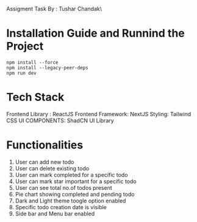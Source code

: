 Assigment Task By : Tushar Chandak\

# Installation Guide and Runnind the Project
```
npm install --force
npm install --legacy-peer-deps
npm run dev

```
# Tech Stack
Frontend Library : ReactJS
Frontend Framework: NextJS
Styling: Tailwind CSS
UI COMPONENTS: ShadCN UI Library

# Functionalities
1. User can add new todo
2. User can delete existing todo
3. User can mark completed for a specific todo
4. User can mark star important for a specific todo
5. User can see total no.of todos present 
6. Pie chart showing completed and pending todo
7. Dark and Light theme toogle option enabled
8. Specific todo creation date is visible
9. Side bar and Menu bar enabled